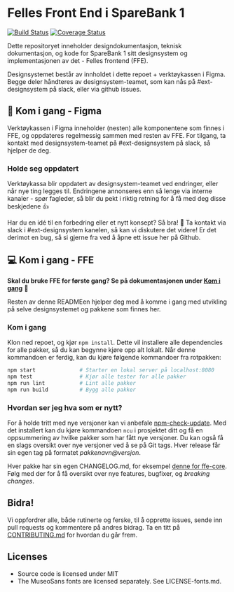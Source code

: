 # Felles Front End i SpareBank 1

[![Build Status](https://travis-ci.org/SpareBank1/designsystem.svg?branch=master)](https://travis-ci.org/SpareBank1/designsystem)
[![Coverage Status](https://coveralls.io/repos/github/SpareBank1/designsystem/badge.svg?branch=master)](https://coveralls.io/github/SpareBank1/designsystem?branch=master)

Dette repositoryet inneholder designdokumentasjon, teknisk dokumentasjon, og kode for SpareBank 1 sitt designsystem og
implementasjonen av det - Felles frontend (FFE).

Designsystemet består av innholdet i dette repoet + verktøykassen i Figma. Begge deler håndteres av designsystem-teamet, som kan nås på #ext-designsystem på slack, eller via github issues.

## :art: Kom i gang - Figma

Verktøykassen i Figma inneholder (nesten) alle komponentene som finnes i FFE, og oppdateres regelmessig sammen med resten av FFE.
For tilgang, ta kontakt med designsystem-teamet på #ext-designsystem på slack, så hjelper de deg.

### Holde seg oppdatert

Verktøykassa blir oppdatert av designsystem-teamet ved endringer, eller når nye ting legges til. Endringene annonseres enn så
lenge via interne kanaler - spør fagleder, så blir du pekt i riktig retning for å få med deg disse beskjedene :+1:

Har du en idé til en forbedring eller et nytt konsept? Så bra! :tada: Ta kontakt via slack i #ext-designsystem kanelen, så
kan vi diskutere det videre! Er det derimot en bug, så si gjerne fra ved å åpne ett issue her på Github.

## :computer: Kom i gang - FFE

**Skal du bruke FFE for første gang? Se på dokumentasjonen under [Kom i gang](https://design.sparebank1.no/kom-i-gang.html#kom-i-gang_for-utviklere)** :book:

Resten av denne READMEen hjelper deg med å komme i gang med utvikling på selve designsystemet og pakkene som finnes her.

### Kom i gang

Klon ned repoet, og kjør `npm install`. Dette vil installere alle dependencies for alle pakker, så du kan begynne
kjøre opp alt lokalt. Når denne kommandoen er ferdig, kan du kjøre følgende kommandoer fra rotpakken:

```bash
npm start              # Starter en lokal server på localhost:8080
npm test               # Kjør alle tester for alle pakker
npm run lint           # Lint alle pakker
npm run build          # Bygg alle pakker
```

### Hvordan ser jeg hva som er nytt?

For å holde tritt med nye versjoner kan vi anbefale [npm-check-update](https://www.npmjs.com/package/npm-check-updates).
Med det installert kan du kjøre kommandoen `ncu` i prosjektet ditt og få en oppsummering av hvilke pakker som har fått
nye versjoner. Du kan også få en slags oversikt over nye versjoner ved å se på Git tags. Hver release får sin egen tag
på formatet _pakkenavn@versjon_.

Hver pakke har sin egen CHANGELOG.md, for eksempel [denne for ffe-core](packages/ffe-core/CHANGELOG.md). Følg med der
for å få oversikt over nye features, bugfixer, og _breaking changes_.

## Bidra!

Vi oppfordrer alle, både rutinerte og ferske, til å opprette issues, sende inn pull requests og kommentere på andres
bidrag. Ta en titt på [CONTRIBUTING.md](CONTRIBUTING.md) for hvordan du går frem.

## Licenses

-   Source code is licensed under MIT
-   The MuseoSans fonts are licensed separately. See LICENSE-fonts.md.
